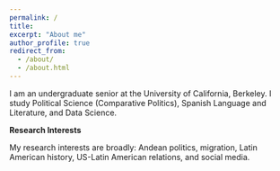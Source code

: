 ```yaml
---
permalink: /
title: 
excerpt: "About me"
author_profile: true
redirect_from: 
  - /about/
  - /about.html
---
```


I am an undergraduate senior at the University of California, Berkeley. I study Political Science (Comparative Politics), Spanish Language and Literature, and Data Science. 

**Research Interests**

My research interests are broadly: Andean politics, migration, Latin American history, US-Latin American relations, and social media.
